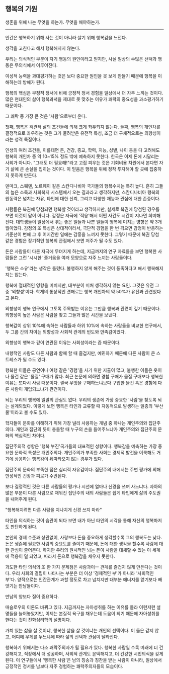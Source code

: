 ## 행복의 기원


생존을 위해 나는 무엇을 하는가. 무엇을 해야하는가.


---

인간은 행복하기 위해 사는 것이 아니라 살기 위해 행복감을 느낀다.

생각을 고친다고 해서 행복해지지 않는다.

우리는 의식적인 부분이 자기 행동의 원인이라고 믿지만, 사실 일상의 수많은 선택과 행동은 무의식에서 이루어진다.

이성적 능력을 과대평가하는 것은 보다 중요한 원인을 못 보게 만들기 때문에 행복을 이해하는데 방해가 된다.

행복의 핵심은 부정적 정서에 비해 긍정적 정서 경험을 일상에서 더 자주 느끼는 것이다. 많은 현대인의 삶이 행복과녁을 제대로 못 맞추는 이유가 쾌락의 중요성을 과소평가하기 때문이다.

그 쾌락 중 가장 큰 것은 '사람'으로부터 온다.

첫째, 행복은 객관적 삶의 조건들에 의해 크게 좌우되지 않는다. 둘째, 행복의 개인차를 결정적으로 좌우하는 것은 그가 물려받은 유전적 특성, 조금 더 구체적으로는 외향성이라는 성격 특질이다.

인생의 여러 조건들, 이를테면 돈, 건강, 종교, 학력, 지능, 성별, 나이 등을 다 고려해도 행복의 개인차 중 약 10~15% 정도 밖에 예측하지 못한다.
한국은 이제 돈에 시달리는 사회가 아니다. "그래도 더 필요해!"라고 고집 피우는 것은 기회비용 차원에서 본다면 자기 삶에 큰 손실을 입히는 것이다. 이 믿음은 행복을 위해 정작 투자해야 할 곳에 집중하지 못하게 만든다.

덴마크, 스웨덴, 노르웨이 같은 스칸디나비아 국가들의 행복수치는 특히 높다. 흔히 그들의 높은 소득과 사회복지 시스템에서 오는 결과라고 생각하지만, 스칸디나비아 행복의 원동력은 넘치는 자유, 타인에 대한 신뢰, 그리고 다양한 재능과 관심에 대한 존중이다.

사람들은 복권에 당첨되면 행복할 것이라고 생각하지만, 실제로 복권에 당첨된 경우를 보면 이것이 답이 아니다.
감정은 자극에 '적응'해서 어떤 사건도 시간이 지나면 희미해진다. 대학생들이 일상에서 겪는 좋은 일들과 나쁜 일들이 행복에 미치는 영향은 약 3개월이었다.
감정의 또 특성은 상대적이라서, 극단적 경험을 한 번 겪으면 감정이 반응하는 기준선이 변해 그 후 어지간한 일에는 감흥을 느끼지 못한다.
그렇기 때문에 복권 당첨 같은 경험은 장기적인 행복의 관점에서 보면 저주가 될 수도 있다.

돈은 사람들이 다른 자극에 무뎌지게 하는데, 지금까지의 연구 자료들을 보면 행복한 사람들은 그런 '시시한' 즐거움을 여러 모양으로 자주 느끼는 사람들이다.

'행복은 소유'라는 생각은 틀렸다.
불행하지 않게 해주는 것이 풍족하다고 해서 행복해지지는 않는다.

행복에 절대적인 영향을 미치지만, 대부분이 미처 생각하지 않는 요인. 그것은 유전 그 중 '외향성'이다. 학계의 통상적인 견해로는 행복 개인차의 약 50%가 유전과 관련있다고 본다.

외향성이 행복 연구에서 그토록 주목받는 이유는 그만큼 행복과 관련이 깊기 때문이다.
외향성이 높은 사람은 사람을 찾고 그들과 많은 시간을 보낸다.

행복값이 상위 10%에 속하는 사람들과 하위 10%에 속하는 사람들을 비교한 연구에서, 두 그룹 간의 차이는 외향성과 사회적 관계의 빈도와 만족감이었다.

외향성이 행복과 깊이 연관된 이유는 사회성이라는 즙 때문이다.

내향적인 사람도 다른 사람과 함께 할 때 즐겁지만, 예민하기 때문에 다른 사람이 큰 스트레스가 될 수도 있다.

행복한 이들은 공연이나 여행 같은 '경험'을 사기 위한 지출이 많고, 불행한 이들은 옷이나 물건 같은 '물질' 구매가 많다.
최근 논문에 의하면 경험 구매가 물질 구매보다 행복한 이유는 또다시 사람 때문이다. 결국 무엇을 구매하느냐보다 구입한 물건 혹은 경험에 다른 사람이 개입되느냐가 관건이다.

뇌는 우리의 행복에 일말의 관심도 없다. 우리의 생존에 가장 중요한 '사람'을 찾도록 뇌는 설계되었다. 이렇게 보면 행복은 타인과 교류할 때 자동적으로 발생하는 일종의 '부산물'이라고 볼 수도 있다.

학자들이 문화를 이해하기 위해 가장 널리 사용하는 개념 중 하나는 개인주의와 집단주의다. 개인과 집단의 뜻이 충돌할 때 누구의 손을 들어주느냐가 개인주의와 집단주의 문화의 핵심적인 차이다.

집단주의적 성향은 '행복 부진'국가들의 대표적인 성향이다. 행복감을 예측하는 가장 중요한 문화적 특성은 개인주의다. 개인주의가 부족한 사회는 경제적 발전을 이룩해도 거기에 상응하는 행복감이 뒤따라오지 않는 경우가 있다.

집단주의 문화의 부족한 점은 심리적 자유감이다. 집단주의 내에서는 주변 평가에 의해 만성적인 긴장과 피로가 수반된다.

보다 결정적인 것은 다른 사람들의 평가나 시선에 얼마나 신경을 쓰며 사느냐다. 자아의 많은 부분이 다른 사람으로 채워진 집단주의 내의 사람들은 쉽게 타인에게 삶의 주도권을 내어주게 된다.

"행복해지려면 다른 사람을 지나치게 신경 쓰지 마라"

타인을 의식하는 것이 습관이 되다 보면 내가 아닌 타인의 시각을 통해 자신의 행복마저도 판단하게 된다.

본인의 경제 수준과 상관없이, 사랑보다 돈을 중요하게 생각할수록 그의 행복도는 낮다. 돈은 생존에 필요한 사람의 중요도를 줄이기 때문에, 돈에 대한 생각을 할수록 사람에 대한 관심이 줄어든다. 하지만 우리의 원시적인 뇌는 돈이 사람을 대체할 수 있는 이 세계에 적응이 덜 되었고, 따라서 돈으로 행복감을 채우지 못한다.

과도한 타인 의식의 또 한 가지 문제점은 사람과이ㅡ 관계를 즐겁지 않게 만든다는 것이다. 우리 사회의 결핍이 나타나는 부분은 더 이상 '경제적인 부'가 아니라 '사회적인 부'다. 양적으로는 인간관계가 과할 정도로 차고 넘치지만 대부분 에너지를 얻기보다 빼앗기는 만남들이다.

만남의 양보다 질이 중요하다.

매슬로우의 이론도 바뀌고 있다. 지금까지는 자아성취를 하는 이유를 몰라 이런저런 설명들을 늘어놓았지만, 이제는 본질적 욕구를 채우는데 도움이 되기 때문에 자아성취를 한다는 것이 진화심리학의 설명이다.

가치 있는 삶을 살 것이냐, 행복한 삶을 살 것이냐는 개인의 선택이다. 이 둘은 같지 않고, 어디에 무게를 두느냐에 따라 삶의 선택과 관심이 달라진다.

행복하기 위해서는 다소 쾌락주의자가 될 필요가 있다. 행복한 사람일 수록 미래에 더 건강해지고, 직장에서 더 성공하며, 사회적 관계도 윤택해지고, 더 건강한 시민의식을 갖게 된다. 이 연구들에서 '행복한 사람'은 남의 칭송과 칭찬을 받는 사람이 아니라, 일상에서 긍정적인 정서를 남보다 자주 경험하는 쾌락주의자들의 모습이다.
